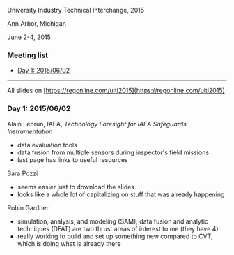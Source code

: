 University Industry Technical Interchange, 2015

Ann Arbor, Michigan

June 2-4, 2015

### Meeting list
* [Day 1: 2015/06/02](#day-20150502)

***

All slides on [https://regonline.com/uiti2015](https://regonline.com/uiti2015)

### <a name="day-20150602">Day 1: 2015/06/02 

Alain Lebrun, IAEA, *Technology Foresight for IAEA Safeguards Instrumentation*
- data evaluation tools
- data fusion from multiple sensors during inspector's field missions
- last page has links to useful resources

Sara Pozzi
- seems easier just to download the slides
- looks like a whole lot of capitalizing on stuff that was already happening

Robin Gardner
- simulation, analysis, and modeling (SAM); data fusion and analytic techniques (DFAT) are two thrust areas of interest to me (they have 4)
- really working to build and set up something new compared to CVT, which is doing what is already there





